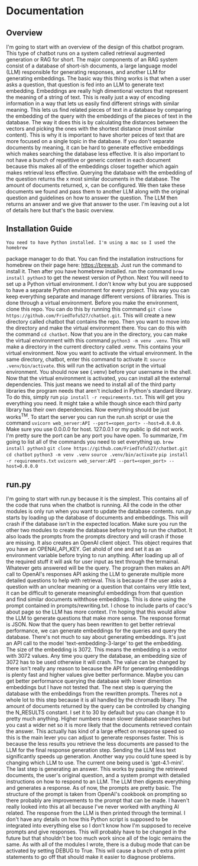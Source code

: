# Documentation

## Overview

I'm going to start with an overview of the design of this chatbot program. 
This type of chatbot runs on a system called retrieval augmented generation or
RAG for short. The major components of an RAG system consist of a database of
short-ish documents, a large language model (LLM) responsible for generating
responses, and another LLM for generating embeddings. The basic way this thing
works is that when a user asks a question, that question is fed into an LLM to
generate text embedding. Embeddings are really high dimentional vectors that
represent the meaning of a string of text. This is really just a way of
encoding information in a way that lets us easily find different strings with
similar meaning. This lets us find related pieces of text in a database by
comparing the embedding of the query with the embeddings of the pieces of text
in the database. The way it does this is by calculating the distances between
the vectors and picking the ones with the shortest distance (most similar
content). This is why it is important to have shorter peices of text that are
more focused on a single topic in the database. If you don't separate documents
by meaning, it can be hard to generate effective embeddings which makes
searching the database less effective. It is also important to not have a bunch
of repetitive or generic content in each document because this makes all of the
embeddings closer together which again makes retrieval less effective. Querying
the database with the embedding of the question returns the x most similar
documents in the database. The amount of documents returned, x, can be
configured. We then take these documents we found and pass them to another LLM
along with the original question and guidelines on how to answer the question.
The LLM then returns an answer and we give that answer to the user. I'm leaving
out a lot of details here but that's the basic overview. 


## Installation Guide

    You need to have Python installed. I'm using a mac so I used the homebrew
package manager to do that. You can find the installation instructions for
homebrew on their page here: https://brew.sh. Just run the command to install
it. Then after you have homebrew installed. run the command
```brew install python3``` to get the newest version of Python.
    Next You will need to set up a Python virtual environment. I don't know why
but you are supposed to have a separate Python environment for every project. 
This way you can keep everything separate and manage different versions of
libraries. This is done through a virtual environment. Before you make the
environment, clone this repo. You can do this by running this command
```git clone https://github.com/FriedTofu527/chatbot.git```. This will create a
new directory called chatbot that contains the repo. Then you want to move into
the directory and make the virtual environment there. You can do this with the
command ```cd chatbot```. Now that you are in the directory, you can make the
virtual environment with this command ```python3 -m venv .venv```. This will
make a directory in the current directory called .venv. This contains your
virtual environment.
    Now you want to activate the virtual environment. In the same directory,
chatbot, enter this command to activate it: ```source .venv/bin/activate```.
this will run the activation script in the virtual environment. You should now
see (.venv) before your username in the shell.
    Now that the virtual environment is activated, you can install all the
external dependencies. This just means we need to install all of the third
party libraries the program needs that aren't included in Python's standard
library. To do this, simply run ```pip install -r requirements.txt```. This
will get you everything you need. It might take a while though since each third
party library has their own dependencies. 
    Now everything should be just works<sup>TM</sup>.
    To start the server you can run the run.sh script or use the command
```uvicorn web_server:API --port=<open_port> --host=0.0.0.0```. Make sure you
use 0.0.0.0 for host. 127.0.0.1 or my public ip did not work. I'm pretty sure
the port can be any port you have open.
    To summarize, I'm going to list all of the commands you need to set
everything up.
    ```brew install python3```
    ```git clone https://github.com/FriedTofu527/chatbot.git```
    ```cd chatbot```
    ```python3 -m venv .venv```
    ```source .venv/bin/activate```
    ```pip install -r requirements.txt```
    ```uvicorn web_server:API --port=<open_port> --host=0.0.0.0```

## run.py

I'm going to start with run.py because it is the simplest. This contains all of
the code that runs when the chatbot is running. All the code in the other
modules is only run when you want to update the database contents. run.py
starts by loading up the database of documents and embeddings. This will crash
if the database isn't in the expected location. Make sure you run the other two
modules to create the database before trying to run the chatbot. It also loads
the prompts from the prompts directory and will crash if those are missing. It
also creates an OpenAI client object. This object requires that you have an
OPENAI_API_KEY. Get ahold of one and set it as an environment variable before
trying to run anything. After loading up all of the required stuff it will ask
for user input as text through the termainal. Whatever gets answered will be
the query. The program then makes an API call to OpenAI's responses API asking
the LLM to generate multiple more detailed questions to help with retrieval.
This is because if the user asks a question with an unclear meaning or a
question that contains very little text, it can be difficult to generate
meaningful embeddings from that question and find similar documents withthose
embeddings. This is done using the prompt contained in prompts/rewriting.txt.
I chose to include parts of cacc's about page so the LLM has more context. I'm
hoping that this would allow the LLM to generate questions that make more
sense. The response format is JSON. Now that the query has been rewritten to
get better retrieval performance, we can generate embeddings for the queries
and query the database. There's not much to say about generating embeddings.
It's just an API call to the model 'text-embedding-3-large' to get the
embedding. The size of the embedding is 3072. This means the embedding is a
vector with 3072 values. Any time you query the database, an embedding size of
3072 has to be used otherwise it will crash. The value can be changed by there
isn't really any reason to because the API for generating embeddings is plenty
fast and higher values give better performance. Maybe you can get better
performance querying the database with lower dimention embeddings but I have
not tested that. The next step is querying the database with the embeddings
from the rewritten prompts. Theres not a whole lot to this step because it is
all handled by the chromadb libary. The amount of documents returned by the
query can be controlled by changing the N_RESULTS constant. I set it to 30 by
default but you can change it to pretty much anything. Higher numbers mean
slower database searches but you cast a wider net so it is more likely that the
documents retrieved contain the answer. This actually has kind of a large 
effect on response speed so this is the main lever you can adjust to generate
responses faster. This is because the less results you retrieve the less
documents are passed to the LLM for the final response generation step. Sending
the LLM less text significantly speeds up generation. Another way you could
tune speed is by changing which LLM to use. The current one being used is 
'gpt-4.1-mini'. The last step is generating an answer. This works by passing
the retrieved documents, the user's original question, and a system prompt with
detailed instructions on how to respond to an LLM. The LLM then digests
everything and generates a response. As of now, the prompts are pretty basic.
The structure of the prompt is taken from OpenAI's cookbook on prompting so
there probably are improvements to the prompt that can be made. I haven't
really looked into this at all because I've never worked with anything AI
related. The response from the LLM is then printed through the terminal. I
don't have any details on how this Python script is supposed to be integrated
into everything else so I don't know how I'm supposed to receive prompts and
give responses. This will probably have to be changed in the future but that
shouldn't be too much work since all of the logic remains the same. As with all
of the modules I wrote, there is a dubug mode that can be activated by setting
DEBUG to True.  This will cause a bunch of extra print statements to go off
that should make it easier to diagnose problems.